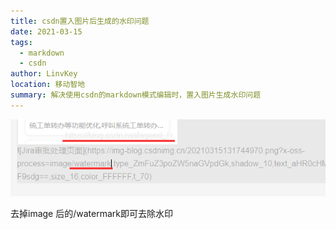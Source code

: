 ```yaml
---
title: csdn置入图片后生成的水印问题
date: 2021-03-15
tags: 
  - markdown
  - csdn
author: LinvKey
location: 移动智地
summary: 解决使用csdn的markdown模式编辑时，置入图片生成水印问题
---
```


![img](../../images/clipboard-1615789642530.png)

去掉image 后的/watermark即可去除水印